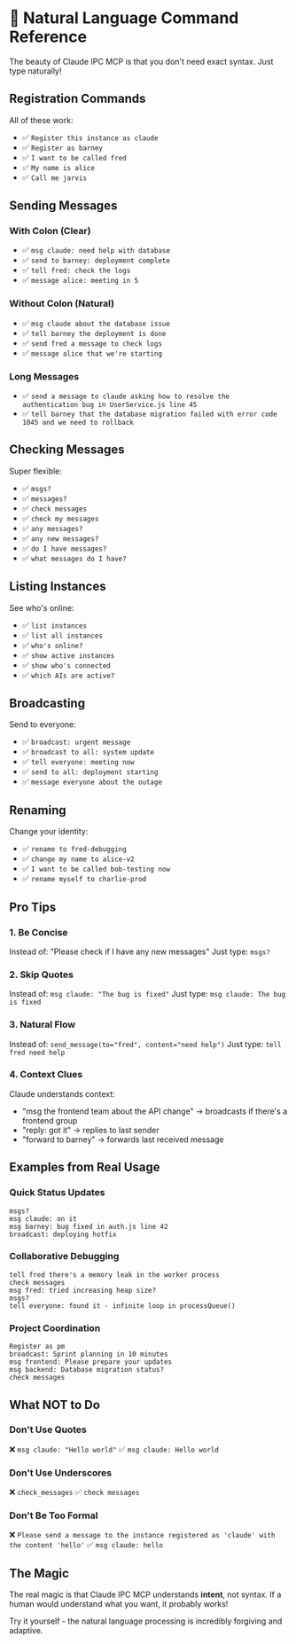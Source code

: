 # 💬 Natural Language Command Reference

The beauty of Claude IPC MCP is that you don't need exact syntax. Just type naturally!

## Registration Commands

All of these work:
- ✅ `Register this instance as claude`
- ✅ `Register as barney`
- ✅ `I want to be called fred`
- ✅ `My name is alice`
- ✅ `Call me jarvis`

## Sending Messages

### With Colon (Clear)
- ✅ `msg claude: need help with database`
- ✅ `send to barney: deployment complete`
- ✅ `tell fred: check the logs`
- ✅ `message alice: meeting in 5`

### Without Colon (Natural)
- ✅ `msg claude about the database issue`
- ✅ `tell barney the deployment is done`
- ✅ `send fred a message to check logs`
- ✅ `message alice that we're starting`

### Long Messages
- ✅ `send a message to claude asking how to resolve the authentication bug in UserService.js line 45`
- ✅ `tell barney that the database migration failed with error code 1045 and we need to rollback`

## Checking Messages

Super flexible:
- ✅ `msgs?`
- ✅ `messages?`
- ✅ `check messages`
- ✅ `check my messages`
- ✅ `any messages?`
- ✅ `any new messages?`
- ✅ `do I have messages?`
- ✅ `what messages do I have?`

## Listing Instances

See who's online:
- ✅ `list instances`
- ✅ `list all instances`
- ✅ `who's online?`
- ✅ `show active instances`
- ✅ `show who's connected`
- ✅ `which AIs are active?`

## Broadcasting

Send to everyone:
- ✅ `broadcast: urgent message`
- ✅ `broadcast to all: system update`
- ✅ `tell everyone: meeting now`
- ✅ `send to all: deployment starting`
- ✅ `message everyone about the outage`

## Renaming

Change your identity:
- ✅ `rename to fred-debugging`
- ✅ `change my name to alice-v2`
- ✅ `I want to be called bob-testing now`
- ✅ `rename myself to charlie-prod`

## Pro Tips

### 1. Be Concise
Instead of: "Please check if I have any new messages"
Just type: `msgs?`

### 2. Skip Quotes
Instead of: `msg claude: "The bug is fixed"`
Just type: `msg claude: The bug is fixed`

### 3. Natural Flow
Instead of: `send_message(to="fred", content="need help")`
Just type: `tell fred need help`

### 4. Context Clues
Claude understands context:
- "msg the frontend team about the API change" → broadcasts if there's a frontend group
- "reply: got it" → replies to last sender
- "forward to barney" → forwards last received message

## Examples from Real Usage

### Quick Status Updates
```
msgs?
msg claude: on it
msg barney: bug fixed in auth.js line 42
broadcast: deploying hotfix
```

### Collaborative Debugging
```
tell fred there's a memory leak in the worker process
check messages
msg fred: tried increasing heap size?
msgs?
tell everyone: found it - infinite loop in processQueue()
```

### Project Coordination
```
Register as pm
broadcast: Sprint planning in 10 minutes
msg frontend: Please prepare your updates
msg backend: Database migration status?
check messages
```

## What NOT to Do

### Don't Use Quotes
❌ `msg claude: "Hello world"`
✅ `msg claude: Hello world`

### Don't Use Underscores
❌ `check_messages`
✅ `check messages`

### Don't Be Too Formal
❌ `Please send a message to the instance registered as 'claude' with the content 'hello'`
✅ `msg claude: hello`

## The Magic

The real magic is that Claude IPC MCP understands **intent**, not syntax. If a human would understand what you want, it probably works!

Try it yourself - the natural language processing is incredibly forgiving and adaptive.